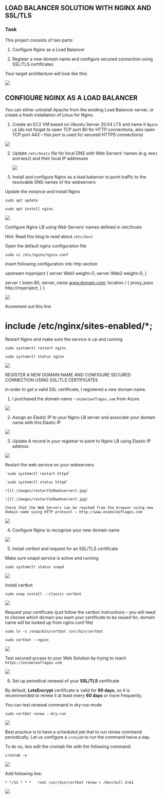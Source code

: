 ## LOAD BALANCER SOLUTION WITH NGINX AND SSL/TLS


### Task

This project consists of two parts:

1.  Configure Nginx as a Load Balancer
 
  
2.  Register a new domain name and configure secured connection using SSL/TLS certificates

Your target architecture will look like this:

![](./images/NGNIX.jpg)


## CONFIGURE NGINX AS A LOAD BALANCER

You can either uninstall Apache from the existing Load Balancer server, or create a fresh installation of Linux for Nginx.

1.  Create an EC2 VM based on Ubuntu Server 20.04 LTS and name it `Nginx LB` (do not forget to open TCP port 80 for HTTP connections, also open TCP port 443 – this port is used for secured HTTPS connections)

  ![](./images/From%20the%20Actions%20dropdown%20menu%2C%20select%20Networking%20and%20then%20Manage%20IP%20addresses.jpg)
  

2.  Update `/etc/hosts` file for local DNS with Web Servers’ names (e.g. `Web1` and `Web2`) and their local IP addresses

    ![](./images/vi%20etc%20hosts.jpg)


3. Install and configure Nginx as a load balancer to point traffic to the resolvable DNS names of the webservers

Update the instance and Install Nginx

`sudo apt update`

`sudo apt install nginx`

![](./images/update%20and%20install%20ngnix.jpg)

Configure Nginx LB using Web Servers’ names defined in /etc/hosts

Hint: Read this blog to read about `/etc/host`

Open the default nginx configuration file

`sudo vi /etc/nginx/nginx.conf`


insert following configuration into http section

 upstream myproject {
    server Web1 weight=5;
    server Web2 weight=5;
  }

server {
    listen 80;
    server_name www.domain.com;
    location / {
      proxy_pass http://myproject;
    }
  }

![](./images/edit%20default%20nginx%20configuration%20file.jpg)

#comment out this line
#       include /etc/nginx/sites-enabled/*;

Restart Nginx and make sure the service is up and running

`sudo systemctl restart nginx`

`sudo systemctl status nginx`

![](./images/restart%20ngnix.jpg)

REGISTER A NEW DOMAIN NAME AND CONFIGURE SECURED CONNECTION USING SSL/TLS CERTIFICATES

In order to get a valid SSL certificate, I registered a new domain name. 

1. I purchased the domain name - `onimoleoflagos.com` from Azure.

![](./images/domain.jpg)

2. Assign an Elastic IP to your Nginx LB server and associate your domain name with this Elastic IP

  ![](./images/Associate%20ip.jpg)


3. Update A record in your registrar to point to Nginx LB using Elastic IP address

  ![](./images/hosted%20dns%20record.jpg)

  Restart the web service on your webservers

    `sudo systemctl restart httpd`

    `sudo systemctl status httpd`

    ![](./images/restart%20webserver1.jpg)

    ![](./images/restart%20webserver2.jpg)

    Check that the Web Servers can be reached from the browser using new domain name using HTTP protocol – http://www.onimoleoflagos.com

  ![](./images/test%20the%20url%20on%20the%20website.jpg)

4. Configure Nginx to recognize your new domain name

![](./images/edit%20default%20nginx%20configuration%20file.jpg)

5. Install certbot and request for an SSL/TLS certificate

  Make sure snapd service is active and running

  `sudo systemctl status snapd`

  ![](./images/Make%20sure%20snapd%20service%20is%20active%20and%20running.jpg)

  Install certbot

  `sudo snap install --classic certbot`

  ![](./images/Install%20Certbot.jpg)

  Request your certificate (just follow the certbot instructions – you will need to choose which domain you want your certificate to be issued for, domain name will be looked up from nginx.conf file)

  `sudo ln -s /snap/bin/certbot /usr/bin/certbot`

  `sudo certbot --nginx`

  ![](./images/You%20can%20test%20renewal%20command%20in%20dry-run%20mode.jpg)

  
  Test secured access to your Web Solution by trying to reach `https://onimoleoflagos.com`

![](./images/Test%20secured%20access%20to%20your%20Web%20Solution%20by%20trying%20to%20reach.jpg)

6. Set up periodical renewal of your **SSL/TLS** certificate

  By default, **LetsEncrypt** certificate is valid for **90 days**, so it is recommended to renew it at least every **60 days** or more frequently.

  You can test renewal command in dry-run mode

  `sudo certbot renew --dry-run`

  ![](./images/sudo%20certbot%20renew%20--dry-run.jpg)

  Best practice is to have a scheduled job that to run renew command periodically. Let us configure a `cronjob` to run the command twice a day.

To do so, lets edit the crontab file with the following command:

`crontab -e`

![](./images/crontab.jpg)

Add following line:

`* */12 * * *   root /usr/bin/certbot renew > /dev/null 2>&1`

![](./images/edit%20the%20crontab%20file%20with%20the%20following%20command.jpg)


